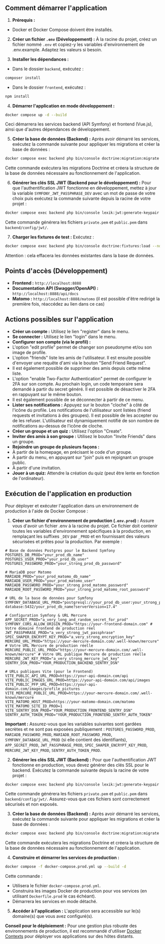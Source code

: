 ## Comment démarrer l'application

1. **Prérequis :**
- Docker et Docker Compose doivent être installés.

2. **Créer un fichier `.env` (Développement) :**
À la racine du projet, créez un fichier nommé `.env` et copiez-y les variables d'environnement de .env.example. Adaptez les valeurs si besoin.

3. **Installer les dépendances :**
- Dans le dossier `backend`, exécutez :
```sh
composer install
```
- Dans le dossier `frontend`, exécutez :
```sh
npm install
```

4. **Démarrer l'application en mode développement :**
```sh
docker compose up -d --build
```
Ceci démarrera les services backend (API Symfony) et frontend (Vue.js), ainsi que d'autres dépendances de développement.

5. **Créer la base de données (Backend) :**
Après avoir démarré les services, exécutez la commande suivante pour appliquer les migrations et créer la base de données :
```sh
docker compose exec backend php bin/console doctrine:migration:migrate
```
Cette commande exécutera les migrations Doctrine et créera la structure de la base de données nécessaire au fonctionnement de l'application.

6. **Générer les clés SSL JWT (Backend pour le développement) :**
Pour que l'authentification JWT fonctionne en développement, mettez à jour la variable `SYMFONY_JWT_PASSPHRASE_DEV` avec un mot de passe de votre choix puis exécutez la commande suivante depuis la racine de votre projet :
```bash
docker compose exec backend php bin/console lexik:jwt:generate-keypair --overwrite
```
Cette commande générera les fichiers `private.pem` et `public.pem` dans `backend/config/jwt/`.

7. **Charger les fixtures de test :**
Exécutez :
```bash
docker compose exec backend php bin/console doctrine:fixtures:load --no-interaction
```
Attention : cela effacera les données existantes dans la base de données.

## Points d'accès (Développement)

- **Frontend :** `http://localhost:8888`
- **Documentation API (Swagger/OpenAPI) :** `http://localhost:8888/api/docs`
- **Matomo :** `http://localhost:8888/matomo` (il est possible d'être redirigé la première fois, réaccédez au lien dans ce cas)

## Actions possibles sur l'application

* **Créer un compte :** Utilisez le lien "register" dans le menu.
* **Se connecter :** Utilisez le lien "login" dans le menu.
* **Configurer son compte (via le profil) :**
* L'option "edit profile" permet de changer son pseudonyme et/ou son image de profile.
* L'option "friends" liste les amis de l'utilisateur. Il est ensuite possible d'envoyer une requête d'ami via le bouton "Send Friend Request".
* Il est également possible de supprimer des amis depuis cette même liste.
* L'option "enable Two-Factor Authentication" permet de configurer le 2FA sur son compte. Au prochain login, un code temporaire sera demandé à partir du secret généré. Il est possible de désactiver le 2FA en rappuyant sur le même bouton.
* Il est également possible de se déconnecter à partir de ce menu.
* **Lister ses notifications :** Appuyez sur le bouton "cloche" à côté de l'icône du profile. Les notifications de l'utilisateur sont listées (friend requests et invitations à des groupes). Il est possible de les accepter ou de les refuser. L'utilisateur est dynamiquement notifié de son nombre de notifications au-dessus de l'icône de cloche.
* **Créer un groupe et un quiz :** Utilisez l'option "Create".
* **Inviter des amis à son groupe :** Utilisez le bouton "Invite Friends" dans un groupe.
* **Rejoindre un groupe de plusieurs façons :**
* À partir de la homepage, en précisant le code d'un groupe.
* À partir du menu, en appuyant sur "join" puis en rejoignant un groupe public.
* À partir d'une invitation.
* **Jouer à un quiz:** Attendre la création du quiz (peut être lente en fonction de l'ordinateur).

## Exécution de l'application en production

Pour déployer et exécuter l'application dans un environnement de production à l'aide de Docker Compose :

1. **Créer un fichier d'environnement de production (`.env.prod`) :**
Assure vous d'avoir un fichier .env à la racine du projet. Ce fichier doit contenir toutes les variables d'environnement spécifiques à la production, en remplaçant les suffixes `_DEV` par `_PROD` et en fournissant des valeurs sécurisées et prêtes pour la production. Par exemple :
```
# Base de données Postgres pour le Backend Symfony
POSTGRES_DB_PROD="your_prod_db_name"
POSTGRES_USER_PROD="your_prod_db_user"
POSTGRES_PASSWORD_PROD="your_strong_prod_db_password"

# MariaDB pour Matomo
MARIADB_PROD="your_prod_matomo_db_name"
MARIADB_USER_PROD="your_prod_matomo_user"
MARIADB_PASSWORD_PROD="your_strong_prod_matomo_password"
MARIADB_ROOT_PASSWORD_PROD="your_strong_prod_matomo_root_password"

# URL de la base de données pour Symfony
SYMFONY_DATABASE_URL_PROD="postgresql://your_prod_db_user:your_strong_prod_db_password@backend-database:5432/your_prod_db_name?serverVersion=17.4"

# Configuration Symfony & URL Mercure
APP_SECRET_PROD="a_very_long_and_random_secret_for_prod"
SYMFONY_CORS_ALLOW_ORIGIN_PROD="https://your-frontend-domain.com" # Votre domaine frontend de production réel
JWT_PASSPHRASE_PROD="a_very_strong_jwt_passphrase"
SPEC_SHAPER_ENCRYPT_KEY_PROD="a_very_strong_encryption_key"
MERCURE_URL_PROD="https://your-mercure-domain.com/.well-known/mercure" # Votre URL Mercure de production réelle
MERCURE_PUBLIC_URL_PROD="https://your-mercure-domain.com/.well-known/mercure" # Votre URL publique Mercure de production réelle
MERCURE_JWT_KEY_PROD="a_very_strong_mercure_jwt_key"
SENTRY_DSN_PROD="YOUR_PRODUCTION_BACKEND_SENTRY_DSN"

# URLs publiques Vite (pour le Frontend)
VITE_PUBLIC_API_URL_PROD=https://your-api-domain.com/api
VITE_PUBLIC_IMAGES_URL_PROD=https://your-api-domain.com/api/images
VITE_PUBLIC_PFP_URL_PROD=https://your-api-domain.com/images/profile_pictures
VITE_MERCURE_PUBLIC_URL_PROD=https://your-mercure-domain.com/.well-known/mercure
VITE_MATOMO_HOST_PROD=https://your-matomo-domain.com/matomo
VITE_MATOMO_SITE_ID_PROD=1
VITE_SENTRY_DSN_PROD="YOUR_PRODUCTION_FRONTEND_SENTRY_DSN"
SENTRY_AUTH_TOKEN_PROD="YOUR_PRODUCTION_FRONTEND_SENTRY_AUTH_TOKEN"
```
**Important :** Assurez-vous que les variables suivantes sont gardées secrètes et ne sont pas exposées publiquement : `POSTGRES_PASSWORD_PROD`, `MARIADB_PASSWORD_PROD`, `MARIADB_ROOT_PASSWORD_PROD`, `SYMFONY_DATABASE_URL_PROD` (si elle contient des identifiants), `APP_SECRET_PROD`, `JWT_PASSPHRASE_PROD`, `SPEC_SHAPER_ENCRYPT_KEY_PROD`, `MERCURE_JWT_KEY_PROD`, `SENTRY_AUTH_TOKEN_PROD`.

2. **Générer les clés SSL JWT (Backend) :**
Pour que l'authentification JWT fonctionne en production, vous devez générer des clés SSL pour le backend. Exécutez la commande suivante depuis la racine de votre projet :
```bash
docker compose exec backend php bin/console lexik:jwt:generate-keypair --overwrite
```
Cette commande générera les fichiers `private.pem` et `public.pem` dans `backend/config/jwt/`. Assurez-vous que ces fichiers sont correctement sécurisés et non exposés.

3. **Créer la base de données (Backend) :**
Après avoir démarré les services, exécutez la commande suivante pour appliquer les migrations et créer la base de données :
```sh
docker compose exec backend php bin/console doctrine:migration:migrate
```
Cette commande exécutera les migrations Doctrine et créera la structure de la base de données nécessaire au fonctionnement de l'application.

4. **Construire et démarrer les services de production :**
```bash
docker compose -f docker-compose.prod.yml up --build -d
```
Cette commande :
- Utilisera le fichier `docker-compose.prod.yml`.
- Construira les images Docker de production pour vos services (en utilisant `Dockerfile.prod` le cas échéant).
- Démarrera les services en mode détaché.

5. **Accéder à l'application :**
L'application sera accessible sur le(s) domaine(s) que vous avez configuré(s).

**Conseil pour le déploiement :** Pour une gestion plus robuste des environnements de production, il est recommandé d'utiliser [Docker Contexts](https://docs.docker.com/engine/context/working-with-contexts/) pour déployer vos applications sur des hôtes distants.
